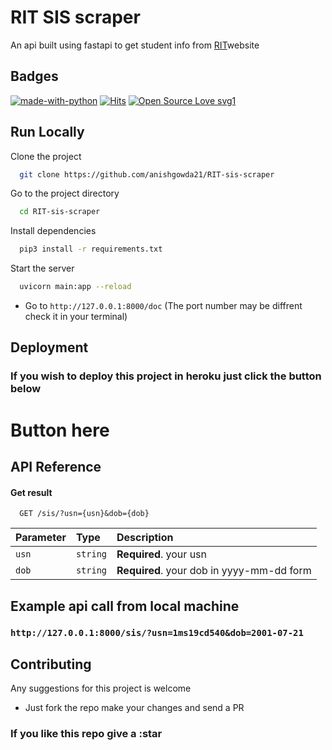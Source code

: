 
# RIT SIS scraper

An api built using fastapi to get student info from [RIT](http://parents.msrit.edu)website



## Badges

[![made-with-python](https://img.shields.io/badge/Made%20with-Python-1f425f.svg)](https://www.python.org/) [![Hits](https://hits.seeyoufarm.com/api/count/incr/badge.svg?url=https%3A%2F%2Fgithub.com%2Fanishgowda21%2FRIT-sis-scraper&count_bg=%23C428CF&title_bg=%23555555&icon=visualstudiocode.svg&icon_color=%23E7E7E7&title=hits&edge_flat=false)](https://hits.seeyoufarm.com) [![Open Source Love svg1](https://badges.frapsoft.com/os/v1/open-source.svg?v=103)](https://github.com/ellerbrock/open-source-badges/)

## Run Locally

Clone the project

```bash
  git clone https://github.com/anishgowda21/RIT-sis-scraper
```

Go to the project directory

```bash
  cd RIT-sis-scraper
```

Install dependencies

```bash
  pip3 install -r requirements.txt
```

Start the server

```bash
  uvicorn main:app --reload
```

- Go to `http://127.0.0.1:8000/doc` (The port number may be diffrent check it in your terminal)
## Deployment

### If you wish to deploy this project in heroku just click the button below 
# Button here



  
## API Reference

#### Get result

```http
  GET /sis/?usn={usn}&dob={dob}
```

| Parameter | Type     | Description                |
| :-------- | :------- | :------------------------- |
| `usn` | `string` | **Required**. your usn  |
| `dob` | `string` | **Required**. your dob in yyyy-mm-dd form  |

## Example api call from local machine

### `http://127.0.0.1:8000/sis/?usn=1ms19cd540&dob=2001-07-21`
  

## 
## Contributing

Any suggestions for this project is welcome
- Just fork the repo make your changes and send a PR

### If you like this repo give a :star
